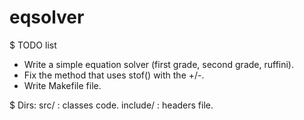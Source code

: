 # eqsolver
$ TODO list
- Write a simple equation solver (first grade, second grade, ruffini).
- Fix the method that uses stof() with the +/-.
- Write Makefile file.

$ Dirs:
src/ : classes code.
include/ : headers file.

